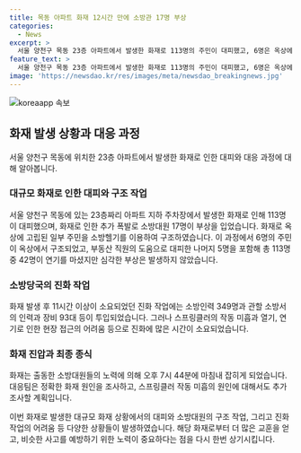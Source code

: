 ```yaml
---
title: 목동 아파트 화재 12시간 만에 소방관 17명 부상
categories:
  - News
excerpt: >
  서울 양천구 목동 23층 아파트에서 발생한 화재로 113명의 주민이 대피했고, 6명은 옥상에 고립됐으나 소방헬기에 의해 구조됐다. 화재로 17명의 소방대원이 부상을 입었으며, 스프링클러 작동 실패와 연기와 열기 때문에 진화가 어려웠다. 화재는 11시간 42분 후에 진압됐고, 정확한 원인 조사 중이다. (150자)
feature_text: >
  서울 양천구 목동 23층 아파트에서 발생한 화재로 113명의 주민이 대피했고, 6명은 옥상에 고립됐으나 소방헬기에 의해 구조됐다. 화재로 17명의 소방대원이 부상을 입었으며, 스프링클러 작동 실패와 연기와 열기 때문에 진화가 어려웠다. 화재는 11시간 42분 후에 진압됐고, 정확한 원인 조사 중이다. (150자)
image: 'https://newsdao.kr/res/images/meta/newsdao_breakingnews.jpg'
---
```


<p><img src="https://newsdao.kr/res/images/meta/newsdao_breakingnews.jpg" alt="koreaapp 속보" /></p>

<h2>화재 발생 상황과 대응 과정</h2>

<p>서울 양천구 목동에 위치한 23층 아파트에서 발생한 화재로 인한 대피와 대응 과정에 대해 알아봅니다.</p>

<h3>대규모 화재로 인한 대피와 구조 작업</h3>

<p>서울 양천구 목동에 있는 23층짜리 아파트 지하 주차장에서 발생한 화재로 인해 113명이 대피했으며, 화재로 인한 추가 폭발로 소방대원 17명이 부상을 입었습니다. 화재로 옥상에 고립된 일부 주민을 소방헬기를 이용하여 구조하였습니다. 이 과정에서 6명의 주민이 옥상에서 구조되었고, 부동산 직원의 도움으로 대피한 나머지 5명을 포함해 총 113명 중 42명이 연기를 마셨지만 심각한 부상은 발생하지 않았습니다.</p>

<h3>소방당국의 진화 작업</h3>

<p>화재 발생 후 11시간 이상이 소요되었던 진화 작업에는 소방인력 349명과 관할 소방서의 인력과 장비 93대 등이 투입되었습니다. 그러나 스프링클러의 작동 미흡과 열기, 연기로 인한 현장 접근의 어려움 등으로 진화에 많은 시간이 소요되었습니다.</p>

<h3>화재 진압과 최종 종식</h3>

<p>화재는 출동한 소방대원들의 노력에 의해 오후 7시 44분에 마침내 잡히게 되었습니다. 대응팀은 정확한 화재 원인을 조사하고, 스프링클러 작동 미흡의 원인에 대해서도 추가 조사할 계획입니다.</p>

<p>이번 화재로 발생한 대규모 화재 상황에서의 대피와 소방대원의 구조 작업, 그리고 진화 작업의 어려움 등 다양한 상황들이 발생하였습니다. 해당 화재로부터 더 많은 교훈을 얻고, 비슷한 사고를 예방하기 위한 노력이 중요하다는 점을 다시 한번 상기시킵니다.</p>


